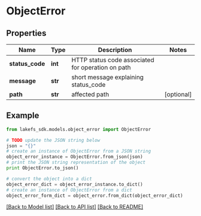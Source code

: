 # ObjectError


## Properties
Name | Type | Description | Notes
------------ | ------------- | ------------- | -------------
**status_code** | **int** | HTTP status code associated for operation on path | 
**message** | **str** | short message explaining status_code | 
**path** | **str** | affected path | [optional] 

## Example

```python
from lakefs_sdk.models.object_error import ObjectError

# TODO update the JSON string below
json = "{}"
# create an instance of ObjectError from a JSON string
object_error_instance = ObjectError.from_json(json)
# print the JSON string representation of the object
print ObjectError.to_json()

# convert the object into a dict
object_error_dict = object_error_instance.to_dict()
# create an instance of ObjectError from a dict
object_error_form_dict = object_error.from_dict(object_error_dict)
```
[[Back to Model list]](../README.md#documentation-for-models) [[Back to API list]](../README.md#documentation-for-api-endpoints) [[Back to README]](../README.md)


